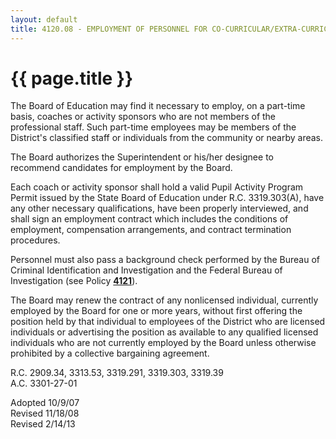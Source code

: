 ```yaml
---
layout: default
title: 4120.08 - EMPLOYMENT OF PERSONNEL FOR CO-CURRICULAR/EXTRA-CURRICULAR ACTIVITIES
---
```


{{ page.title }}
================

The Board of Education may find it necessary to employ, on a part-time
basis, coaches or activity sponsors who are not members of the
professional staff. Such part-time employees may be members of the
District's classified staff or individuals from the community or nearby
areas.

The Board authorizes the Superintendent or his/her designee to recommend
candidates for employment by the Board.

Each coach or activity sponsor shall hold a valid Pupil Activity Program
Permit issued by the State Board of Education under R.C. 3319.303(A),
have any other necessary qualifications, have been properly interviewed,
and shall sign an employment contract which includes the conditions of
employment, compensation arrangements, and contract termination
procedures.

Personnel must also pass a background check performed by the Bureau of
Criminal Identification and Investigation and the Federal Bureau of
Investigation (see Policy [**4121**](po4121.html)).

The Board may renew the contract of any nonlicensed individual,
currently employed by the Board for one or more years, without first
offering the position held by that individual to employees of the
District who are licensed individuals or advertising the position as
available to any qualified licensed individuals who are not currently
employed by the Board unless otherwise prohibited by a collective
bargaining agreement.

R.C. 2909.34, 3313.53, 3319.291, 3319.303, 3319.39\
 A.C. 3301-27-01

Adopted 10/9/07\
 Revised 11/18/08\
 Revised 2/14/13
